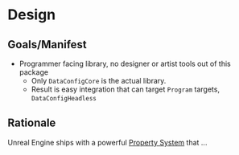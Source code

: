 # Design


## Goals/Manifest

- Programmer facing library, no designer or artist tools out of this package
    - Only `DataConfigCore` is the actual library.
    - Result is easy integration that can target `Program` targets, `DataConfigHeadless`

## Rationale

Unreal Engine ships with a powerful [Property System][1] that ...

[1]:https://www.unrealengine.com/en-US/blog/unreal-property-system-reflection "Unreal Property System (Reflection)"
